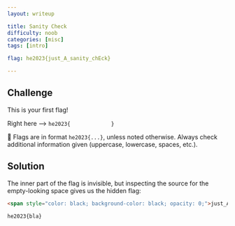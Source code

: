 ```yaml
---
layout: writeup

title: Sanity Check
difficulty: noob
categories: [misc]
tags: [intro]

flag: he2023{just_A_sanity_chEck}

---
```


## Challenge

This is your first flag!

Right here --> `he2023{             }`

🚩 Flags are in format `he2023{...}`, unless noted otherwise. Always check additional information given (uppercase, lowercase, spaces, etc.).

## Solution

The inner part of the flag is invisible, but inspecting the source for the empty-looking space gives us the hidden flag:

```html
<span style="color: black; background-color: black; opacity: 0;">just_A_sanity_chEck</span>
```

```
he2023{bla}
```
